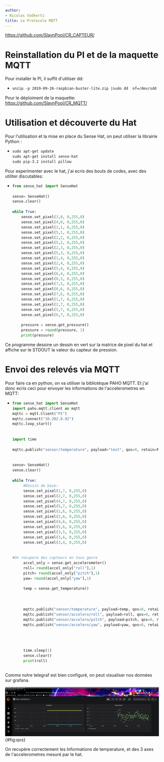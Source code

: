 ```yaml
---
author:
- Nicolas Vadkerti
title: Le Protocole MQTT
---
```


<https://github.com/SlaynPool/CR_CAPTEUR/>

Reinstallation du PI et de la maquette MQTT
===========================================

Pour installer le PI, il suffit d'utiliser dd:

-   ``` {#commande/1.txt .default caption="Installation de raspian" label="commande/1.txt" style="Style1"}
    unzip -p 2019-09-26-raspbian-buster-lite.zip |sudo dd  of=/dev/sdd bs=2M && sync 

    ```

Pour le déploiment de la maquette:\
<https://github.com/SlaynPool/CR_MQTT/>

Utilisation et découverte du Hat 
=================================

Pour l'utilisation et la mise en place du Sense Hat, on peut utiliser la
librairie Python :

-   ``` {#commande/2.txt .default caption="Mise en place du hat" label="commande/2.txt" style="Style1"}
    sudo apt-get update
    sudo apt-get install sense-hat
    sudo pip-3.2 install pillow
    ```

Pour experimenter avec le hat, j'ai ecris des bouts de codes, avec des
utiliter discutables:

-   ``` {#src/prog1.py .python caption="Premier Programme" label="src/prog1.py" style="Style1"}
    from sense_hat import SenseHat

    sense= SenseHat()
    sense.clear()

    while True:
        sense.set_pixel(3,0, 0,255,0)
        sense.set_pixel(4,0, 0,255,0)
        sense.set_pixel(2,1, 0,255,0)
        sense.set_pixel(5,1, 0,255,0) 
        sense.set_pixel(2,2, 0,255,0)
        sense.set_pixel(5,2, 0,255,0)
        sense.set_pixel(2,3, 0,255,0)
        sense.set_pixel(5,3, 0,255,0)
        sense.set_pixel(1,4, 0,255,0)
        sense.set_pixel(2,4, 0,255,0)
        sense.set_pixel(5,4, 0,255,0)
        sense.set_pixel(6,4, 0,255,0)
        sense.set_pixel(0,5, 0,255,0)
        sense.set_pixel(7,5, 0,255,0)
        sense.set_pixel(0,6, 0,255,0)
        sense.set_pixel(7,6, 0,255,0)
        sense.set_pixel(1,7, 0,255,0)
        sense.set_pixel(2,7, 0,255,0)
        sense.set_pixel(5,7, 0,255,0)
        sense.set_pixel(6,7, 0,255,0)

        pressure = sense.get_pressure()
        pressure = round(pressure, 1)
        print(pressure)
    ```

Ce programme dessine un dessin en vert sur la matrice de pixel du hat et
affiche sur le STDOUT la valeur du capteur de pression.

Envoi des relevés via MQTT
==========================

Pour faire ca en python, on va utiliser la bibliotèque PAHO MQTT. Et
j'ai donc ecris ceci pour envoyer les informations de l'accelerometres
en MQTT:

-   ``` {#src/monProg.py .python caption="Mon petit programme" label="src/monProg.py" style="Style1"}
    from sense_hat import SenseHat
    import paho.mqtt.client as mqtt
    mqttc = mqtt.Client("PI")
    mqttc.connect("10.202.0.92")
    mqttc.loop_start()


    import time

    mqttc.publish("sensor/temperature", payload="test", qos=0, retain=False)


    sense= SenseHat()
    sense.clear()

    while True:
         #Dessin de base:
         sense.set_pixel(1,7, 0,255,0)
         sense.set_pixel(2,7, 0,255,0)
         sense.set_pixel(4,7, 0,255,0)
         sense.set_pixel(5,7, 0,255,0)
         sense.set_pixel(1,6, 0,255,0)
         sense.set_pixel(2,6, 0,255,0)
         sense.set_pixel(4,6, 0,255,0)
         sense.set_pixel(5,6, 0,255,0)
         sense.set_pixel(3,5, 0,255,0)
         sense.set_pixel(3,6, 0,255,0)
         sense.set_pixel(3,4, 0,255,0)


    #On recupere des capteurs en tous genre
         accel_only = sense.get_accelerometer()
         roll= round(accel_only["roll"],1)
         pitch= round(accel_only["pitch"],1)
         yaw= round(accel_only["yaw"],1)
         
         temp = sense.get_temperature()


         
         mqttc.publish("sensor/temperature", payload=temp, qos=0, retain=False)
         mqttc.publish("sensor/accelero/roll", payload=roll, qos=0, retain=False)
         mqttc.publish("sensor/accelero/pitch", payload=pitch, qos=0, retain=False)
         mqttc.publish("sensor/accelero/yaw", payload=yaw, qos=0, retain=False)
         


         
         time.sleep(1) 
         sense.clear()
         print(roll)
         
    ```

Comme notre telegraf est bien configuré, on peut visualiser nos données
sur grafana.

![visualiser[]{label="fig:qos"}](img/grafana.jpg){#fig:qos}

On recupère correctement les Informations de temperature, et des 3 axes
de l'accelerometres mesuré par le hat.
